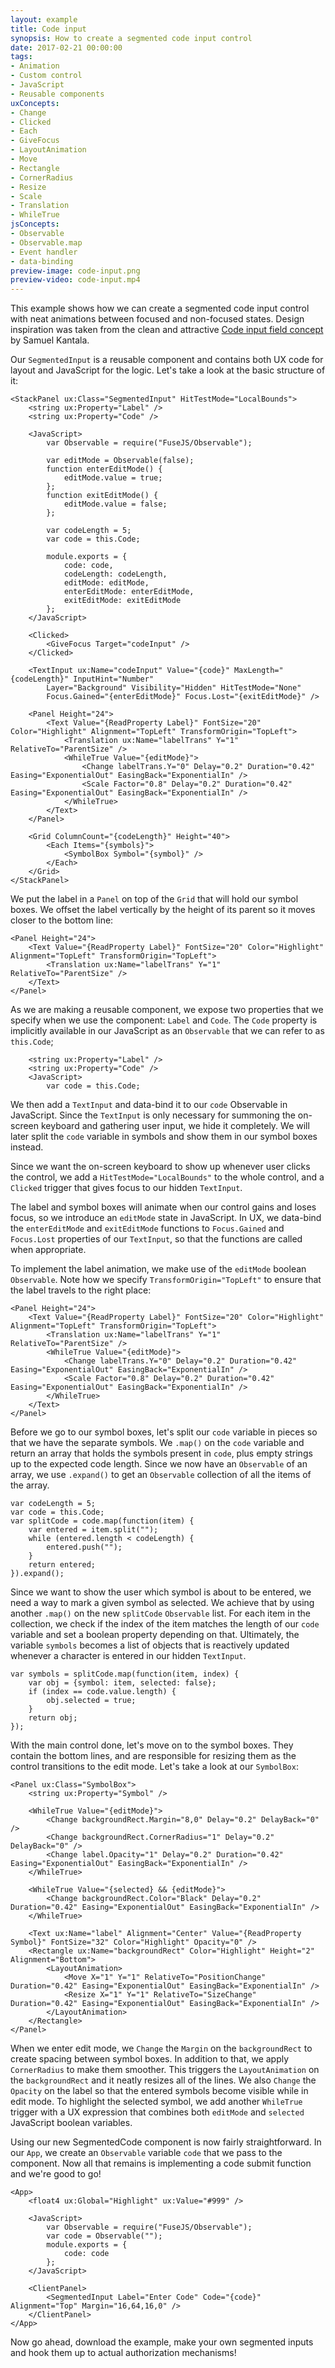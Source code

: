 ```yaml
---
layout: example
title: Code input
synopsis: How to create a segmented code input control
date: 2017-02-21 00:00:00
tags:
- Animation
- Custom control
- JavaScript
- Reusable components
uxConcepts:
- Change
- Clicked
- Each
- GiveFocus
- LayoutAnimation
- Move
- Rectangle
- CornerRadius
- Resize
- Scale
- Translation
- WhileTrue
jsConcepts:
- Observable
- Observable.map
- Event handler
- data-binding
preview-image: code-input.png
preview-video: code-input.mp4
---
```

This example shows how we can create a segmented code input control with neat animations between focused and non-focused states.
Design inspiration was taken from the clean and attractive [Code input field concept](https://dribbble.com/shots/2163930-Code-input-field-concept) by Samuel Kantala.

Our `SegmentedInput` is a reusable component and contains both UX code for layout and JavaScript for the logic. Let's take a look at the basic structure of it:
```
<StackPanel ux:Class="SegmentedInput" HitTestMode="LocalBounds">
    <string ux:Property="Label" />
    <string ux:Property="Code" />

    <JavaScript>
        var Observable = require("FuseJS/Observable");

        var editMode = Observable(false);
        function enterEditMode() {
            editMode.value = true;
        };
        function exitEditMode() {
            editMode.value = false;
        };

        var codeLength = 5;
        var code = this.Code;

        module.exports = {
            code: code,
            codeLength: codeLength,
            editMode: editMode,
            enterEditMode: enterEditMode,
            exitEditMode: exitEditMode
        };
    </JavaScript>

    <Clicked>
        <GiveFocus Target="codeInput" />
    </Clicked>

    <TextInput ux:Name="codeInput" Value="{code}" MaxLength="{codeLength}" InputHint="Number"
        Layer="Background" Visibility="Hidden" HitTestMode="None"
        Focus.Gained="{enterEditMode}" Focus.Lost="{exitEditMode}" />

    <Panel Height="24">
        <Text Value="{ReadProperty Label}" FontSize="20" Color="Highlight" Alignment="TopLeft" TransformOrigin="TopLeft">
            <Translation ux:Name="labelTrans" Y="1" RelativeTo="ParentSize" />
            <WhileTrue Value="{editMode}">
                <Change labelTrans.Y="0" Delay="0.2" Duration="0.42" Easing="ExponentialOut" EasingBack="ExponentialIn" />
                <Scale Factor="0.8" Delay="0.2" Duration="0.42" Easing="ExponentialOut" EasingBack="ExponentialIn" />
            </WhileTrue>
        </Text>
    </Panel>

    <Grid ColumnCount="{codeLength}" Height="40">
        <Each Items="{symbols}">
            <SymbolBox Symbol="{symbol}" />
        </Each>
    </Grid>
</StackPanel>
```
We put the label in a `Panel` on top of the `Grid` that will hold our symbol boxes. We offset the label vertically by the height of its parent so it moves closer to the bottom line:
```
<Panel Height="24">
    <Text Value="{ReadProperty Label}" FontSize="20" Color="Highlight" Alignment="TopLeft" TransformOrigin="TopLeft">
        <Translation ux:Name="labelTrans" Y="1" RelativeTo="ParentSize" />
    </Text>
</Panel>
```

As we are making a reusable component, we expose two properties that we specify when we use the component: `Label` and `Code`. The `Code` property is implicitly available in our JavaScript as an `Observable` that we can refer to as `this.Code`;
```
    <string ux:Property="Label" />
    <string ux:Property="Code" />
    <JavaScript>
        var code = this.Code;
```

We then add a `TextInput` and data-bind it to our `code` Observable in JavaScript. Since the `TextInput` is only necessary for summoning the on-screen keyboard and gathering user input, we hide it completely. We will later split the `code` variable in symbols and show them in our symbol boxes instead.

Since we want the on-screen keyboard to show up whenever user clicks the control, we add a `HitTestMode="LocalBounds"` to the whole control, and a `Clicked` trigger that gives focus to our hidden `TextInput`.

The label and symbol boxes will animate when our control gains and loses focus, so we introduce an `editMode` state in JavaScript. In UX, we data-bind the `enterEditMode` and `exitEditMode` functions to `Focus.Gained` and `Focus.Lost` properties of our `TextInput`, so that the functions are called when appropriate.

To implement the label animation, we make use of the `editMode` boolean `Observable`. Note how we specify `TransformOrigin="TopLeft"` to ensure that the label travels to the right place:
```
<Panel Height="24">
    <Text Value="{ReadProperty Label}" FontSize="20" Color="Highlight" Alignment="TopLeft" TransformOrigin="TopLeft">
        <Translation ux:Name="labelTrans" Y="1" RelativeTo="ParentSize" />
        <WhileTrue Value="{editMode}">
            <Change labelTrans.Y="0" Delay="0.2" Duration="0.42" Easing="ExponentialOut" EasingBack="ExponentialIn" />
            <Scale Factor="0.8" Delay="0.2" Duration="0.42" Easing="ExponentialOut" EasingBack="ExponentialIn" />
        </WhileTrue>
    </Text>
</Panel>
```

Before we go to our symbol boxes, let's split our `code` variable in pieces so that we have the separate symbols. We `.map()` on the `code` variable and return an array that holds the symbols present in `code`, plus empty strings up to the expected code length. Since we now have an `Observable` of an array, we use `.expand()` to get an `Observable` collection of all the items of the array.
```
var codeLength = 5;
var code = this.Code;
var splitCode = code.map(function(item) {
    var entered = item.split("");
    while (entered.length < codeLength) {
        entered.push("");
    }
    return entered;
}).expand();
```

Since we want to show the user which symbol is about to be entered, we need a way to mark a given symbol as selected. We achieve that by using another `.map()` on the new `splitCode` `Observable` list. For each item in the collection, we check if the index of the item matches the length of our `code` variable and set a boolean property depending on that. Ultimately, the variable `symbols` becomes a list of objects that is reactively updated whenever a character is entered in our hidden `TextInput`.
```
var symbols = splitCode.map(function(item, index) {
    var obj = {symbol: item, selected: false};
    if (index == code.value.length) {
        obj.selected = true;
    }
    return obj;
});
```


With the main control done, let's move on to the symbol boxes. They contain the bottom lines, and are responsible for resizing them as the control transitions to the edit mode. Let's take a look at our `SymbolBox`:
```
<Panel ux:Class="SymbolBox">
    <string ux:Property="Symbol" />

    <WhileTrue Value="{editMode}">
        <Change backgroundRect.Margin="8,0" Delay="0.2" DelayBack="0" />
        <Change backgroundRect.CornerRadius="1" Delay="0.2" DelayBack="0" />
        <Change label.Opacity="1" Delay="0.2" Duration="0.42" Easing="ExponentialOut" EasingBack="ExponentialIn" />
    </WhileTrue>

    <WhileTrue Value="{selected} && {editMode}">
        <Change backgroundRect.Color="Black" Delay="0.2" Duration="0.42" Easing="ExponentialOut" EasingBack="ExponentialIn" />
    </WhileTrue>

    <Text ux:Name="label" Alignment="Center" Value="{ReadProperty Symbol}" FontSize="32" Color="Highlight" Opacity="0" />
    <Rectangle ux:Name="backgroundRect" Color="Highlight" Height="2" Alignment="Bottom">
        <LayoutAnimation>
            <Move X="1" Y="1" RelativeTo="PositionChange" Duration="0.42" Easing="ExponentialOut" EasingBack="ExponentialIn" />
            <Resize X="1" Y="1" RelativeTo="SizeChange" Duration="0.42" Easing="ExponentialOut" EasingBack="ExponentialIn" />
        </LayoutAnimation>
    </Rectangle>
</Panel>
```

When we enter edit mode, we `Change` the `Margin` on the `backgroundRect` to create spacing between symbol boxes. In addition to that, we apply `CornerRadius` to make them smoother. This triggers the `LayoutAnimation` on the `backgroundRect` and it neatly resizes all of the lines. We also `Change` the `Opacity` on the label so that the entered symbols become visible while in edit mode.
To highlight the selected symbol, we add another `WhileTrue` trigger with a UX expression that combines both `editMode` and `selected` JavaScript boolean variables.

Using our new SegmentedCode component is now fairly straightforward. In our `App`, we create an `Observable` variable `code` that we pass to the component. Now all that remains is implementing a code submit function and we're good to go!
```
<App>
    <float4 ux:Global="Highlight" ux:Value="#999" />

    <JavaScript>
        var Observable = require("FuseJS/Observable");
        var code = Observable("");
        module.exports = {
            code: code
        };
    </JavaScript>

    <ClientPanel>
        <SegmentedInput Label="Enter Code" Code="{code}" Alignment="Top" Margin="16,64,16,0" />
    </ClientPanel>
</App>
```

Now go ahead, download the example, make your own segmented inputs and hook them up to actual authorization mechanisms!
